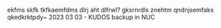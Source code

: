 ekfms skfk tkfkaemfdms dlrj aht dlfrwl?
gksrnrdls znehtm qndnjsemfaks qkedkrktpdy~
2023 03 03 - KUDOS backup in NUC
